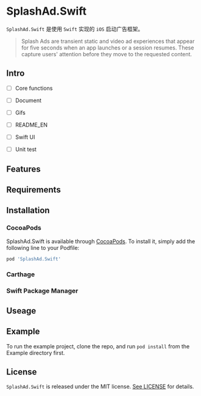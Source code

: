 

# SplashAd.Swift

`SplashAd.Swift` 是使用 `Swift` 实现的 `iOS` 启动广告框架。

> Splash Ads are transient static and video ad experiences that appear for five seconds when an app launches or a session resumes. These capture users' attention before they move to the requested content.
  
## Intro
  
* [ ] Core functions

* [ ] Document

* [ ] Gifs

* [ ] README_EN

* [ ] Swift UI
    
* [ ] Unit test


## Features

## Requirements

## Installation

### CocoaPods

SplashAd.Swift is available through [CocoaPods](https://cocoapods.org). To install
it, simply add the following line to your Podfile:

```ruby
pod 'SplashAd.Swift'
```

### Carthage

### Swift Package Manager


## Useage

## Example

To run the example project, clone the repo, and run `pod install` from the Example directory first.
## License

`SplashAd.Swift` is released under the MIT license. [See LICENSE](./LICENSE) for details.
